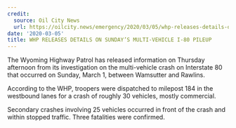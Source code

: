 ```yaml
---
credit:
  source: Oil City News
  url: https://oilcity.news/emergency/2020/03/05/whp-releases-details-on-sundays-multi-vehicle-i-80-pileup/
date: '2020-03-05'
title: WHP RELEASES DETAILS ON SUNDAY’S MULTI-VEHICLE I-80 PILEUP
---
```

The Wyoming Highway Patrol has released information on Thursday afternoon from its investigation on the multi-vehicle crash on Interstate 80 that occurred on Sunday, March 1, between Wamsutter and Rawlins.

According to the WHP, troopers were dispatched to milepost 184 in the westbound lanes for a crash of roughly 30 vehicles, mostly commercial.

Secondary crashes involving 25 vehicles occurred in front of the crash and within stopped traffic.
Three fatalities were confirmed.

